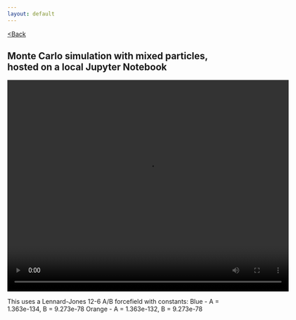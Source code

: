 ```yaml
---
layout: default
---
```


[<Back](./index.html)

## Monte Carlo simulation with mixed particles, hosted on a local Jupyter Notebook

<video src="./assets/vids/mixed_local_mc.mov" width="640" height="480" loop></video>

This uses a Lennard-Jones 12-6 A/B forcefield with constants:
Blue   - A = 1.363e-134, B = 9.273e-78
Orange - A = 1.363e-132, B = 9.273e-78
